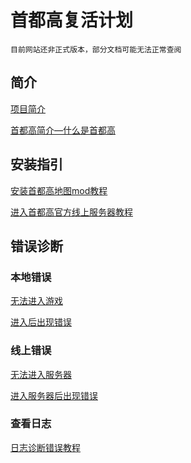 # 首都高复活计划
`目前网站还非正式版本，部分文档可能无法正常查阅` 


## 简介


[项目简介](../pege_about/)

[首都高简介—什么是首都高](../page_Getting/shutoku)


## 安装指引


[安装首都高地图mod教程](../page-localGame/install)

[进入首都高官方线上服务器教程](../page_onlineGame/install)


## 错误诊断


### 本地错误

[无法进入游戏](../page-localGame/error)

[进入后出现错误](../page-localGame/error#)

### 线上错误

[无法进入服务器]()

[进入服务器后出现错误]()

### 查看日志

[日志诊断错误教程]()